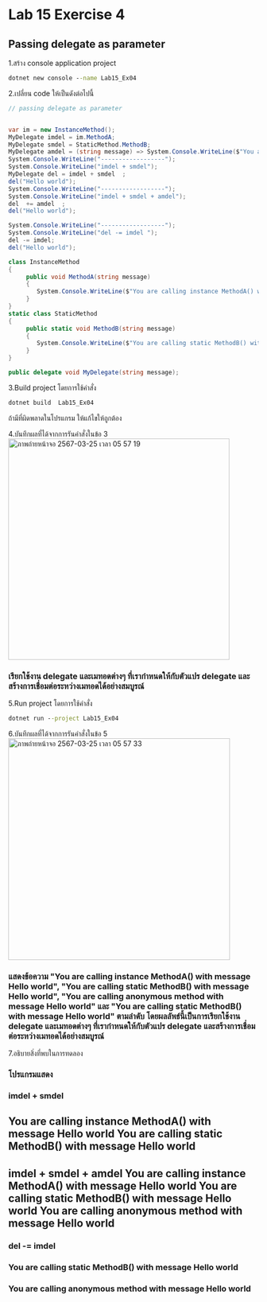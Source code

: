 # Lab 15 Exercise 4

## Passing delegate as parameter

1.สร้าง console application project

```cmd
dotnet new console --name Lab15_Ex04
```

2.เปลี่ยน code ให้เป็นดังต่อไปนี้

```cs
// passing delegate as parameter


var im = new InstanceMethod();
MyDelegate imdel = im.MethodA;
MyDelegate smdel = StaticMethod.MethodB;
MyDelegate amdel = (string message) => System.Console.WriteLine($"You are calling anonymous method with message {message}");
System.Console.WriteLine("------------------");
System.Console.WriteLine("imdel + smdel");
MyDelegate del = imdel + smdel  ;
del("Hello world");
System.Console.WriteLine("------------------");
System.Console.WriteLine("imdel + smdel + amdel");
del  += amdel  ;
del("Hello world");

System.Console.WriteLine("------------------");
System.Console.WriteLine("del -= imdel ");
del -= imdel;
del("Hello world");

class InstanceMethod
{
     public void MethodA(string message)
     {
        System.Console.WriteLine($"You are calling instance MethodA() with message {message}");
     }
}
static class StaticMethod
{
     public static void MethodB(string message)
     {
        System.Console.WriteLine($"You are calling static MethodB() with message {message}");
     }
}

public delegate void MyDelegate(string message);
```

3.Build project โดยการใช้คำสั่ง

```cmd
dotnet build  Lab15_Ex04
```

ถ้ามีที่ผิดพลาดในโปรแกรม ให้แก้ไขให้ถูกต้อง

4.บันทึกผลที่ได้จากการรันคำสั่งในข้อ 3
<img width="445" alt="ภาพถ่ายหน้าจอ 2567-03-25 เวลา 05 57 19" src="https://github.com/VisawaPRO/03376836-OOP-2566-Lab-15/assets/144195555/99a01fd9-d4f8-46e0-8be4-3453468ff4ec">
### เรียกใช้งาน delegate และเมทอดต่างๆ ที่เรากำหนดให้กับตัวแปร delegate และสร้างการเชื่อมต่อระหว่างเมทอดได้อย่างสมบูรณ์
5.Run project โดยการใช้คำสั่ง

```cmd
dotnet run --project Lab15_Ex04
```

6.บันทึกผลที่ได้จากการรันคำสั่งในข้อ 5
<img width="446" alt="ภาพถ่ายหน้าจอ 2567-03-25 เวลา 05 57 33" src="https://github.com/VisawaPRO/03376836-OOP-2566-Lab-15/assets/144195555/2ca49fc6-1107-4729-a80b-b953541e2953">
### แสดงข้อความ "You are calling instance MethodA() with message Hello world", "You are calling static MethodB() with message Hello world", "You are calling anonymous method with message Hello world" และ "You are calling static MethodB() with message Hello world" ตามลำดับ โดยผลลัพธ์นี้เป็นการเรียกใช้งาน delegate และเมทอดต่างๆ ที่เรากำหนดให้กับตัวแปร delegate และสร้างการเชื่อมต่อระหว่างเมทอดได้อย่างสมบูรณ์
7.อธิบายสิ่งที่พบในการทดลอง
### โปรแกรมแสดง
### imdel + smdel
You are calling instance MethodA() with message Hello world
You are calling static MethodB() with message Hello world
------------------
imdel + smdel + amdel
You are calling instance MethodA() with message Hello world
You are calling static MethodB() with message Hello world
You are calling anonymous method with message Hello world
------------------
### del -= imdel 
### You are calling static MethodB() with message Hello world
### You are calling anonymous method with message Hello world 
